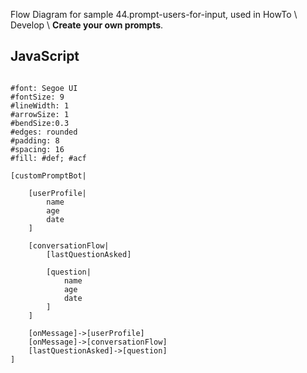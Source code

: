 Flow Diagram for sample 44.prompt-users-for-input, used in HowTo \ Develop \ **Create your own prompts**.

## JavaScript

```nomnoml

#font: Segoe UI
#fontSize: 9
#lineWidth: 1
#arrowSize: 1
#bendSize:0.3
#edges: rounded
#padding: 8
#spacing: 16
#fill: #def; #acf

[customPromptBot|

    [userProfile|
        name
        age
        date
    ]
    
    [conversationFlow|
        [lastQuestionAsked]

        [question|
            name
            age
            date
        ]
    ]
    
    [onMessage]->[userProfile]
    [onMessage]->[conversationFlow]
    [lastQuestionAsked]->[question]
]

```
